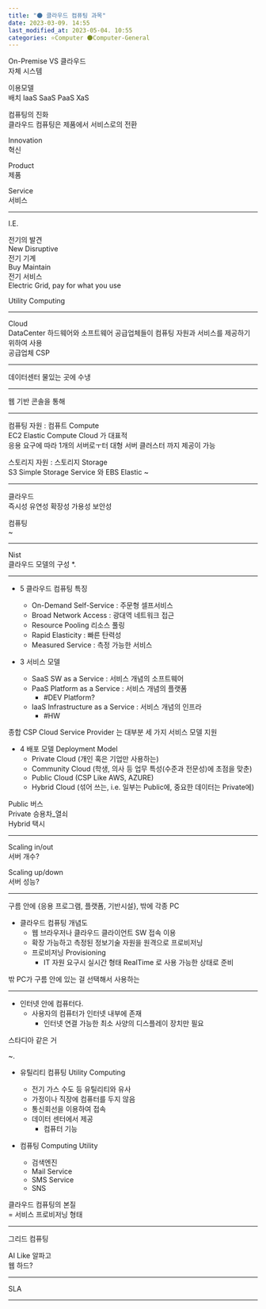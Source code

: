 ```yaml
---
title: "🌑 클라우드 컴퓨팅 과목"
date: 2023-03-09. 14:55
last_modified_at: 2023-05-04. 10:55
categories: ⭐Computer 🌑Computer-General
---
```


On-Premise VS 클라우드  
자체 시스템  

이용모델  
배치 IaaS SaaS PaaS XaS  

컴퓨팅의 진화  
클라우드 컴퓨팅은 제품에서 서비스로의 전환  

Innovation  
혁신  

Product  
제품  

Service  
서비스  

---

I.E.  

전기의 발견  
New Disruptive  
전기 기계  
Buy Maintain  
전기 서비스  
Electric Grid, pay for what you use  

Utility Computing

---

Cloud  
DataCenter 하드웨어와 소프트웨어 공급업체들이 컴퓨팅 자원과 서비스를 제공하기 위하여 사용  
공급업체 CSP  

---

데이터센터 물있는 곳에 수냉  

---

웹 기반 콘솔을 통해  

---

컴퓨팅 자원 : 컴퓨트 Compute  
EC2 Elastic Compute Cloud 가 대표적  
응용 요구에 따라 1개의 서버로ㅜ터 대형 서버 클러스터 까지 제공이 가능  

스토리지 자원 : 스토리지 Storage  
S3 Simple Storage Service 와 EBS Elastic ~

---

클라우드  
즉시성 유연성 확장성 가용성 보안성  

컴퓨팅  
~  

---

Nist  
클라우드 모델의 구성 *.  

---

- 5 클라우드 컴퓨팅 특징  
  - On-Demand Self-Service : 주문형 셀프서비스  
  - Broad Network Access : 광대역 네트워크 접근  
  - Resource Pooling 리소스 풀링  
  - Rapid Elasticity : 빠른 탄력성  
  - Measured Service : 측정 가능한 서비스  

- 3 서비스 모델
  - SaaS SW as a Service : 서비스 개념의 소프트웨어  
  - PaaS Platform as a Service : 서비스 개념의 플랫폼  
    - #DEV Platform?  
  - IaaS Infrastructure as a Service : 서비스 개념의 인프라  
    - #HW  

종합 CSP Cloud Service Provider 는 대부분 세 가지 서비스 모델 지원  

- 4 배포 모델 Deployment Model  
  - Private Cloud (개인 혹은 기업만 사용하는)  
  - Community Cloud (학생, 의사 등 업무 특성(수준과 전문성)에 초점을 맞춘)  
  - Public Cloud (CSP Like AWS, AZURE)  
  - Hybrid Cloud (섞어 쓰는, i.e. 일부는 Public에, 중요한 데이터는 Private에)  

Public 버스  
Private 승용차_열쇠  
Hybrid 택시  

---

Scaling in/out  
서버 개수?  

Scaling up/down  
서버 성능?  

---

구름 안에 {응용 프로그램, 플랫폼, 기반시설}, 밖에 각종 PC  

- 클라우드 컴퓨팅 개념도  
  - 웹 브라우저나 클라우드 클라이언트 SW 접속 이용  
  - 확장 가능하고 측정된 정보기술 자원을 원격으로 프로비저닝  
  - 프로비저닝 Provisioning
    - IT 자원 요구시 실시간 형태 RealTime 로 사용 가능한 상태로 준비  

밖 PC가 구름 안에 있는 걸 선택해서 사용하는  

---

- 인터넷 안에 컴퓨터다.  
  - 사용자의 컴퓨터가 인터넷 내부에 존재  
    - 인터넷 연결 가능한 최소 사양의 디스플레이 장치만 필요  

스타디아 같은 거  

~.  

- 유틸리티 컴퓨팅 Utility Computing  
  - 전기 가스 수도 등 유틸리티와 유사  
  - 가정이나 직장에 컴퓨터를 두지 않음  
  - 통신회선을 이용하여 접속  
  - 데이터 센터에서 제공  
    - 컴퓨터 기능  

- 컴퓨팅 Computing Utility
  - 검색엔진
  - Mail Service
  - SMS Service
  - SNS

클라우드 컴퓨팅의 본질  
= 서비스 프로비저닝 형태  

---

그리드 컴퓨팅  

AI Like 알파고  
웹 하드?  

---

SLA  

---

